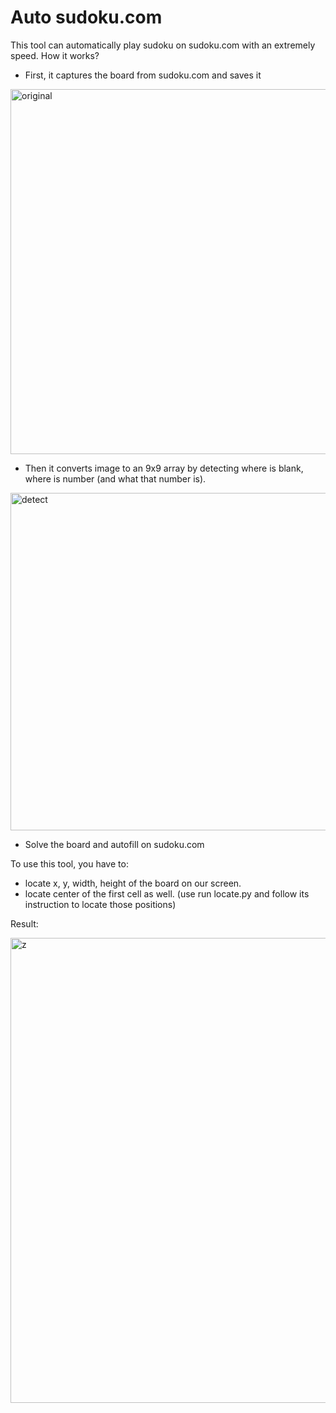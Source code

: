 # Auto sudoku.com

This tool can automatically play sudoku on sudoku.com with an extremely speed.
How it works?
- First, it captures the board from sudoku.com and saves it
<img width="584" alt="original" src="https://user-images.githubusercontent.com/75875212/128294885-2a414030-d65c-4961-a416-bd1efe4957ef.png">

- Then it converts image to an 9x9 array by detecting where is blank, where is number (and what that number is).
<img width="540" alt="detect" src="https://user-images.githubusercontent.com/75875212/128294626-f9b0ec56-5f57-40e9-8d38-8e1050d6538c.png">

- Solve the board and autofill on sudoku.com

To use this tool, you have to:
  + locate x, y, width, height of the board on our screen.
  + locate center of the first cell as well.
(use run locate.py and follow its instruction to locate those positions) 
  
  
Result:

<img width="744" alt="z" src="https://user-images.githubusercontent.com/75875212/128297383-7011ef74-7767-4a3a-a2fc-02dd712e530e.png">
